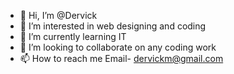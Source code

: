 - 👋 Hi, I’m @Dervick
- 👀 I’m interested in web designing and coding
- 🌱 I’m currently learning IT
- 💞️ I’m looking to collaborate on any coding work
- 📫 How to reach me Email- dervickm@gmail.com

<!---
dahvinci/dahvinci is a ✨ special ✨ repository because its `README.md` (this file) appears on your GitHub profile.
You can click the Preview link to take a look at your changes.
--->
